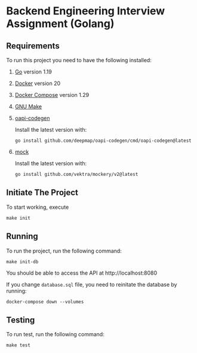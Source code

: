 # Backend Engineering Interview Assignment (Golang)

## Requirements

To run this project you need to have the following installed:

1. [Go](https://golang.org/doc/install) version 1.19
2. [Docker](https://docs.docker.com/get-docker/) version 20
3. [Docker Compose](https://docs.docker.com/compose/install/) version 1.29
4. [GNU Make](https://www.gnu.org/software/make/)
5. [oapi-codegen](https://github.com/deepmap/oapi-codegen)

   Install the latest version with:

   ```
   go install github.com/deepmap/oapi-codegen/cmd/oapi-codegen@latest
   ```

6. [mock](https://github.com/golang/mock)

   Install the latest version with:

   ```
   go install github.com/vektra/mockery/v2@latest
   ```

## Initiate The Project

To start working, execute

```
make init
```

## Running

To run the project, run the following command:

```
make init-db
```

You should be able to access the API at http://localhost:8080

If you change `database.sql` file, you need to reinitate the database by running:

```
docker-compose down --volumes
```

## Testing

To run test, run the following command:

```
make test
```
